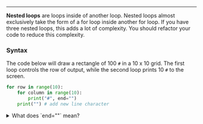 ----------
**Nested loops** are loops inside of another loop. Nested loops almost exclusively take the form of a for loop inside another for loop. If you have three nested loops, this adds a lot of complexity. You should refactor your code to reduce this complexity.

### Syntax
The code below will draw a rectangle of 100 `#` in a 10 x 10 grid. The first loop controls the row of output, while the second loop prints 10 `#` to the screen.

```python
for row in range(10):
    for column in range(10):
        print("#", end="")
    print("") # add new line character
```

<details><summary>What does `end=""` mean?</summary>By default, the `print` function adds a new line character to whatever it prints to the console. By adding `end=""` to the print function, Python will not go to the next line. Notice, however, the last line of code is a `print` function without `end=""`. This will force the output to the next line.

[Code Visualizer](open_tutor code/loops/playground-nested-loops.py)
{Try it}(python3 code/loops/playground-nested-loops.py 1)

|||challenge
## What happens if you:
* Change the first `range` statement to `range(5):`?
* Change the second `range` statement to `range(20):`?
* Remove `, end=""` from the first `print` statement?

|||

### Nested Loop Coding Challenge 1
Using nested loops, write some code that outputs the following:

```
##########
##########
##########
##########
##########
```

[Code Visualizer](open_tutor code/loops/playground-nested-loops.py)
{Try it}(python3 code/loops/playground-nested-loops.py 2)
<details><summary>**Hint**</summary>The output is the same character (`#`). Make sure that your nested loops have the right numbers in the `range` statements to get the appropriate number of rows and columns.</details>

### Nested Loop Coding Challenge 2
Using nested loops, write some code that outputs the following:

```
##########
**********
##########
**********
##########
```

[Code Visualizer](open_tutor code/loops/playground-nested-loops.py)
{Try it}(python3 code/loops/playground-nested-loops.py 3)
<details><summary>**Hint**</summary>The output is a `#` when the outer loop variable is even (0, 2, 4) and a `*` when the outer loop variable is odd (1, 3).</details>

### Nested Loop Coding Challenge 3
Using nested loops, write some code that outputs the following:

```
1
22
333
4444
55555
```

[Code Visualizer](open_tutor code/loops/playground-nested-loops.py)
{Try it}(python3 code/loops/playground-nested-loops.py 4)
<details><summary>**Hint**</summary>First, the outer loop does not start with 0. Second, the inner loop runs the same amount of times as the row number. Third, think back to the unit on operators. There is an operator that can repeat a string.</details>

{Check It!|assessment}(multiple-choice-3201003218)
